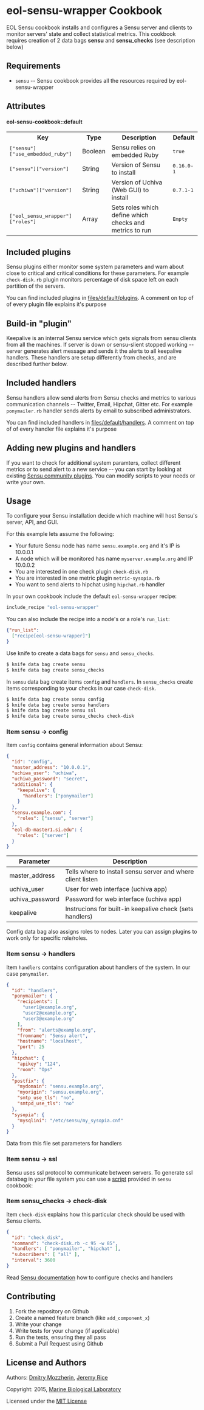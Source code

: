 eol-sensu-wrapper Cookbook
===========================

EOL Sensu cookbook installs and configures a Sensu server and clients to
monitor servers' state and collect statistical metrics. This cookbook requires
creation of  2 data bags **sensu** and **sensu_checks** (see description below)

Requirements
------------
- `sensu` -- Sensu cookbook provides all the resources required by
  eol-sensu-wrapper

Attributes
----------

#### eol-sensu-cookbook::default
<table>
  <tr>
    <th>Key</th>
    <th>Type</th>
    <th>Description</th>
    <th>Default</th>
  </tr>
  <tr>
    <td><tt>["sensu"]["use_embedded_ruby"]</tt></td>
    <td>Boolean</td>
    <td>Sensu relies on embedded Ruby</td>
    <td><tt>true</tt></td>
  </tr>
  <tr>
    <td><tt>["sensu"]["version"]</tt></td>
    <td>String</td>
    <td>Version of Sensu to install</td>
    <td><tt>0.16.0-1</tt></td>
  </tr>
  <tr>
    <td><tt>["uchiwa"]["version"]</tt></td>
    <td>String</td>
    <td>Version of Uchiva (Web GUI) to install</td>
    <td><tt>0.7.1-1</tt></td>
  </tr>
  <tr>
    <td><tt>["eol_sensu_wrapper"]["roles"]</tt></td>
    <td>Array</td>
    <td>Sets roles which define which checks and metrics to run</td>
    <td><tt>Empty</tt></td>
  </tr>
</table>

Included plugins
----------------

Sensu plugins either monitor some system parameters and warn about close to
critical and critical conditions for these parameters. For example
`check-disk.rb` plugin monitors percentage of disk space left on each partition
of the servers.

You can find included plugins in [files/default/plugins][1]. A comment on top
of of every plugin file explains it's purpose

Build-in "plugin"
-----------------

Keepalive is an internal Sensu service which gets signals from sensu clients
from all the machines. If server is down or sensu-slient stopped working --
server generates alert message and sends it the alerts to all keepalive
handlers. These handlers are setup differently from checks, and are described
further below.

Included handlers
-----------------

Sensu handlers allow send alerts from Sensu checks and metrics to various
communication channels -- Twitter, Email, Hipchat, Gitter etc. For example
`ponymailer.rb` handler sends alerts by email to subscribed administrators.

You can find included handlers in [files/default/handlers][2]. A comment on top
of of every handler file explains it's purpose

Adding new plugins and handlers
-------------------------------

If you want to check for additional system paramters, collect different metrics
or to send alert to a new service -- you can start by looking at existing
[Sensu community plugins][3]. You can modify scripts to your needs or write
your own.


Usage
-----

To configure your Sensu installation decide which machine will host Sensu's
server, API, and GUI.

For this example lets assume the following:

* Your future Sensu node has name `sensu.example.org` and it's IP is 10.0.0.1
* A node which will be monitored has name `myserver.example.org` and IP 10.0.0.2
* You are interested in one check plugin `check-disk.rb`
* You are interested in one metric plugin `metric-sysopia.rb`
* You want to send alerts to hipchat using `hipchat.rb` handler

In your own cookbook include the default `eol-sensu-wrapper` recipe:

```ruby
include_recipe "eol-sensu-wrapper"
```
You can also include the recipe into a node's or a role's `run_list`:

```json
{"run_list":
  ["recipe[eol-sensu-wrapper]"]
}
```

Use knife to create a data bags for `sensu` and `sensu_checks`.

```bash
$ knife data bag create sensu
$ knife data bag create sensu_checks
```

In `sensu` data bag create items `config` and `handlers`. In `sensu_checks`
create items corresponding to your checks in our case `check-disk`.

```bash
$ knife data bag create sensu config
$ knife data bag create sensu handlers
$ knife data bag create sensu ssl
$ knife data bag create sensu_checks check-disk
```

### Item sensu -> config

Item `config` contains general information about Sensu:

```json
{
  "id": "config",
  "master_address": "10.0.0.1",
  "uchiwa_user": "uchiwa",
  "uchiwa_password": "secret",
  "additional": {
    "keepalive": {
      "handlers": ["ponymailer"]
    }
  },
  "sensu.example.com": {
    "roles": ["sensu", "server"]
  },
  "eol-db-master1.si.edu": {
    "roles": ["server"]
  }
}
```
| Parameter      | Description                                                |
|----------------|------------------------------------------------------------|
| master_address | Tells where to install sensu server and where client listen|
| uchiva_user    | User for web interface (uchiva app)                        |
| uchiva_password| Password for web interface (uchiva app)                    |
| keepalive      | Instrucions for built-in keepalive check (sets handlers)   |

Config data bag also assigns roles to nodes. Later you can assign plugins to
work only for specific role/roles.

### Item sensu -> handlers

Item `handlers` contains configuration about handlers of the system. In our
case `ponymailer`.

```json
{
  "id": "handlers",
  "ponymailer": {
    "recipients": [
      "user1@example.org",
      "user2@example.org",
      "user3@example.org"
    ],
    "from": "alerts@example.org",
    "fromname": "Sensu alert",
    "hostname": "localhost",
    "port": 25
  },
  "hipchat": {
    "apikey": "124",
    "room": "Ops"
  },
  "postfix": {
    "mydomain": "sensu.example.org",
    "myorigin": "sensu.example.org",
    "smtp_use_tls": "no",
    "smtpd_use_tls": "no"
  },
  "sysopia": {
    "mysqlini": "/etc/sensu/my_sysopia.cnf"
  }
}
```
Data from this file set parameters for handlers

### Item sensu -> ssl

Sensu uses ssl protocol to communicate between servers. To generate ssl
databag in your file system you can use a [script][4] provided in `sensu`
cookbook:

### Item sensu_checks -> check-disk

Item `check-disk` explains how this particular check should be used with
Sensu clients.

```json
{
  "id": "check_disk",
  "command": "check-disk.rb -c 95 -w 85",
  "handlers": [ "ponymailer", "hipchat" ],
  "subscribers": [ "all" ],
  "interval": 3600
}
```
Read [Sensu documentation][5] how to configure checks and handlers

Contributing
------------
1. Fork the repository on Github
2. Create a named feature branch (like `add_component_x`)
3. Write your change
4. Write tests for your change (if applicable)
5. Run the tests, ensuring they all pass
6. Submit a Pull Request using Github

License and Authors
-------------------

Authors: [Dmitry Mozzherin][6], [Jeremy Rice][7]


Copyright: 2015, [Marine Biological Laboratory][8]

Licensed under the [MIT License][9]

[1]: https://github.com/EOL/eol-sensu-wrapper-cookbook/tree/master/files/default/plugins
[2]: https://github.com/EOL/eol-sensu-wrapper-cookbook/tree/master/files/default/handlers
[3]: https://github.com/sensu/sensu-community-plugins.git
[4]: https://github.com/sensu/sensu-chef/blob/master/examples/ssl/generate_databag.rb
[5]: http://sensuapp.org/docs
[6]: https://github.com/dimus
[7]: https://github.com/jrice
[8]: http://mbl.edu
[9]: https://github.com/EOL/eol-users-cookbook/blob/master/LICENSE
